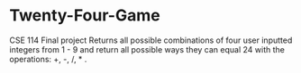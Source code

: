 # Twenty-Four-Game
CSE 114 Final project
Returns all possible combinations of four user inputted integers from 1 - 9 and return all possible ways they can equal 24 with the operations: +, -, /, * .
